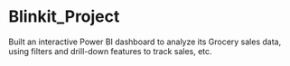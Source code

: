 # Blinkit_Project
Built an interactive Power BI dashboard to analyze its Grocery sales data, using filters and drill-down features to track sales, etc.
